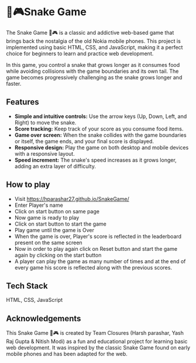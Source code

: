 
# 🐍🎮Snake Game

The Snake Game 🐍🎮 is a classic and addictive web-based game that brings back the nostalgia of the old Nokia mobile phones. This project is implemented using basic HTML, CSS, and JavaScript, making it a perfect choice for beginners to learn and practice web development.

In this game, you control a snake that grows longer as it consumes food while avoiding collisions with the game boundaries and its own tail. The game becomes progressively challenging as the snake grows longer and faster.


## Features

- **Simple and intuitive controls:** Use the arrow keys (Up, Down, Left, and Right) to move the snake.
- **Score tracking:** Keep track of your score as you consume food items.
- **Game over screen:** When the snake collides with the game boundaries or itself, the game ends, and your final score is displayed.
- **Responsive design:** Play the game on both desktop and mobile devices with a responsive layout.
- **Speed increment:** The snake's speed increases as it grows longer, adding an extra layer of difficulty.

##  How to play

- Visit https://hparashar27.github.io/SnakeGame/
- Enter Player's name
- Click on start button on same page
- Now game is ready to play
- Click on start button to start the game
- Play game until the game is Over
- When the game is over, Player's score is reflected in the leaderboard present on the same screen
- Now in order to play again click on Reset button and start the game again by clicking on the start button
- A player can play the game as many number of times and at the end of every game his score is reflected along with the previous scores.
## Tech Stack
HTML, CSS, JavaScript


## Acknowledgements

This Snake Game 🐍🎮 is created by Team Closures (Harsh parashar, Yash Raj Gupta & Nitish Modi) as a fun and educational project for learning basic web development. It was inspired by the classic Snake Game found on early mobile phones and has been adapted for the web.
